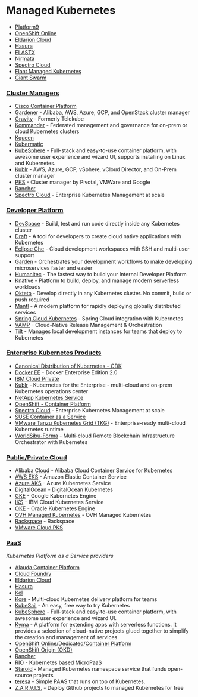 # Managed Kubernetes

- [Platform9](http://platform9.com)
- [OpenShift Online](https://www.openshift.com/products/online/)
- [Eldarion Cloud](http://eldarion.cloud/)
- [Hasura](https://hasura.io/)
- [ELASTX](https://www.elastx.se/en/kubernetes/)
- [Nirmata](https://www.nirmata.com/)
- [Spectro Cloud](https://www.spectrocloud.com)
- [Flant Managed Kubernetes](https://flant.com/services/managed-kubernetes-as-a-service)
- [Giant Swarm](https://www.giantswarm.io/)

### [Cluster Managers](#cluster-manager)

- [Cisco Container Platform](https://www.cisco.com/c/en/us/products/cloud-systems-management/container-platform/index.html)
- [Gardener](https://github.com/gardener/gardener) - Alibaba, AWS, Azure, GCP, and OpenStack cluster manager
- [Gravity](https://gravitational.com/gravity) - Formerly Telekube
- [Kommander](https://d2iq.com/solutions/ksphere/kommander) - Federated management and governance for on-prem or cloud Kubernetes clusters
- [Kqueen](https://github.com/Mirantis/kqueen)
- [Kubermatic](http://www.loodse.com/)
- [KubeSphere](https://github.com/kubesphere/kubesphere) - Full-stack and easy-to-use container platform, with awesome user experience and wizard UI, supports installing on Linux and Kubernetes.
- [Kublr](https://kublr.com/how-it-works/) - AWS, Azure, GCP, vSphere, vCloud Director, and On-Prem cluster manager
- [PKS](https://pivotal.io/platform/pivotal-container-service) - Cluster manager by Pivotal, VMWare and Google
- [Rancher](https://rancher.com/)
- [Spectro Cloud](https://www.spectrocloud.com) - Enterprise Kubernetes Management at scale

### [Developer Platform](#developer-platform)

- [DevSpace](https://github.com/covexo/devspace) - Build, test and run code directly inside any Kubernetes cluster
- [Draft](http://draft.sh) - A tool for developers to create cloud native applications with Kubernetes
- [Eclipse Che](https://github.com/eclipse/che) - Cloud development workspaces with SSH and multi-user support
- [Garden](https://garden.io) - Orchestrates your development workflows to make developing microservices faster and easier
- [Humanitec](https://humanitec.com) - The fastest way to build your Internal Developer Platform
- [Knative](https://github.com/knative/) - Platform to build, deploy, and manage modern serverless workloads
- [Okteto](https://github.com/okteto/okteto) - Develop directly in any Kubernetes cluster. No commit, build or push required
- [Mantl](https://github.com/mantl/mantl) - A modern platform for rapidly deploying globally distributed services
- [Spring Cloud Kubernetes](https://github.com/spring-cloud/spring-cloud-kubernetes) - Spring Cloud integration with Kubernetes
- [VAMP](http://vamp.io) - Cloud-Native Release Management & Orchestration
- [Tilt](https://github.com/windmilleng/tilt) - Manages local development instances for teams that deploy to Kubernetes

### [Enterprise Kubernetes Products](#enterprise-kubernetes-products)

- [Canonical Distribution of Kubernetes - CDK](https://www.ubuntu.com/kubernetes)
- [Docker EE](https://www.docker.com/enterprise-edition) - Docker Enterprise Edition 2.0
- [IBM Cloud Private](https://www.ibm.com/cloud/private)
- [Kublr](https://kublr.com/) - Kubernetes for the Enterprise - multi-cloud and on-prem Kubernetes operations center
- [NetApp Kubernetes Service](https://cloud.netapp.com/kubernetes-service)
- [OpenShift - Container Platform](http://www.openshift.com/container-platform/index.html)
- [Spectro Cloud](https://www.spectrocloud.com) - Enterprise Kubernetes Management at scale
- [SUSE Container as a Service](http://www.suse.com/betaprogram/caasp-beta/)
- [VMware Tanzu Kubernetes Grid (TKG)](https://tanzu.vmware.com/kubernetes-grid) - Enterprise-ready multi-cloud Kubernetes runtime
- [WorldSibu-Forma](https://worldsibu.tech/forma/) - Multi-cloud Remote Blockchain Infrastructure Orchestrator with Kubernetes

### [Public/Private Cloud](#publicprivate-cloud)

- [Alibaba Cloud](https://www.alibabacloud.com/product/kubernetes) - Alibaba Cloud Container Service for Kubernetes
- [AWS EKS](https://aws.amazon.com/eks/) - Amazon Elastic Container Service
- [Azure AKS](https://docs.microsoft.com/en-us/azure/aks/) - Azure Kubernetes Service
- [DigitalOcean](https://www.digitalocean.com/products/kubernetes/) - DigitalOcean Kubernetes
- [GKE](https://cloud.google.com/container-engine/) - Google Kubernetes Engine
- [IKS](https://www.ibm.com/cloud/container-service) - IBM Cloud Kubernetes Service
- [OKE](https://cloud.oracle.com/containers/kubernetes-engine) - Oracle Kubernetes Engine
- [OVH Managed Kubernetes](https://www.ovh.co.uk/kubernetes/) - OVH Managed Kubernetes
- [Rackspace](https://www.rackspace.com/en-in) - Rackspace
- [VMware Cloud PKS](https://cloud.vmware.com/vmware-cloud-pks)

### [PaaS](#paas)

_Kubernetes Platform as a Service providers_

- [Alauda Container Platform](http://www.alauda.cn/?lang=EN)
- [Cloud Foundry](https://github.com/cloudfoundry/cf-for-k8s)
- [Eldarion Cloud](http://eldarion.cloud)
- [Hasura](http://www.hasura.io)
- [Kel](http://www.kelproject.com)
- [Kore](https://github.com/appvia/kore) - Multi-cloud Kubernetes delivery platform for teams
- [KubeSail](https://kubesail.com) - An easy, free way to try Kubernetes
- [KubeSphere](https://github.com/kubesphere/kubesphere) - Full-stack and easy-to-use container platform, with awesome user experience and wizard UI.
- [Kyma](https://kyma-project.io/) - A platform for extending apps with serverless functions. It provides a selection of cloud-native projects glued together to simplify the creation and management of services.
- [OpenShift Online/Dedicated/Container Platform](https://www.openshift.com/)
- [OpenShift Origin (OKD)](http://www.okd.io)
- [Rancher](http://rancher.com/running-kubernetes-aws-rancher/)
- [RIO](https://rio.io/) - Kubernetes based MicroPaaS
- [Staroid](https://staroid.com) - Managed Kubernetes namespace service that funds open-source projects
- [teresa](https://github.com/luizalabs/teresa) - Simple PAAS that runs on top of Kubernetes.
- [Z.A.R.V.I.S.](https://zarvis.ai) - Deploy Github projects to managed Kubernetes for free
